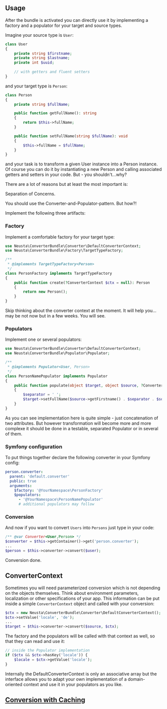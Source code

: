 ## Usage

After the bundle is activated you can directly use it by implementing a factory and a populator for your target and
source types.

Imagine your source type is `User`:

```php
class User
{
    private string $firstname;
    private string $lastname;
    private int $uuid;
    
    // with getters and fluent setters
}
```

and your target type is `Person`:

```php
class Person
{
    private string $fullName;

    public function getFullName(): string
    {
        return $this->fullName;
    }

    public function setFullName(string $fullName): void
    {
        $this->fullName = $fullName;
    }
}
```

and your task is to transform a given User instance into a Person instance.
Of course you can do it by instantiating a new Person and calling associated getters and setters in your code.
But - you shouldn't...why?

There are a lot of reasons but at least the most important is:

Separation of Concerns.

You should use the Converter-and-Populator-pattern. But how?!

Implement the following three artifacts:

### Factory

Implement a comfortable factory for your target type:

```php
use Neusta\ConverterBundle\Converter\DefaultConverterContext;
use Neusta\ConverterBundle\Factory\TargetTypeFactory;

/**
 * @implements TargetTypeFactory<Person>
 */
class PersonFactory implements TargetTypeFactory
{
    public function create(?ConverterContext $ctx = null): Person
    {
        return new Person();
    }
}
```

Skip thinking about the converter context at the moment. It will help you...
may be not now but in a few weeks. You will see.

### Populators

Implement one or several populators:

```php
use Neusta\ConverterBundle\Converter\DefaultConverterContext;
use Neusta\ConverterBundle\Populator\Populator;

/**
 * @implements Populator<User, Person>
 */
class PersonNamePopulator implements Populator
{
    public function populate(object $target, object $source, ?ConverterContext $ctx = null): void
    {
        $separator = ' ';
        $target->setFullName($source->getFirstname() . $separator . $source->getLastname());
    }
}
```

As you can see implementation here is quite simple - just concatenation of two attributes.
But however transformation will become more and more complexe it should be done in a testable,
separated Populator or in several of them.

### Symfony configuration

To put things together declare the following converter in your Symfony config:

```yaml
person.converter:
  parent: 'default.converter'
  public: true
  arguments:
    $factory: '@YourNamespace\PersonFactory'
    $populators:
      - '@YourNamespace\PersonNamePopulator'
      # additional populators may follow 
```

### Conversion

And now if you want to convert `Users` into `Persons` just type in your code:

```php
/** @var Converter<User,Person> */
$converter = $this->getContainer()->get('person.converter');
...
$person = $this->converter->convert($user);
```

Conversion done.

## ConverterContext

Sometimes you will need parameterized conversion which is not depending on the objects themselves.
Think about environment parameters, localization or other specifications of your app.
This information can be put inside a simple `ConverterContext` object and called with your conversion:

```php
$ctx = new Neusta\ConverterBundle\Converter\DefaultConverterContext();
$ctx->setValue('locale', 'de');
...
$target = $this->converter->convert($source, $ctx);
```

The factory and the populators will be called with that context as well, so that they can read and
use it:

```php
// inside the Populator implementation
if ($ctx && $ctx->hasKey('locale')) {
    $locale = $ctx->getValue('locale');
}
```

Internally the DefaultConverterContext is only an associative array but the interface allows you to adapt your own
implementation of a domain-oriented context and use it in your populators as you like.

## [Conversion with Caching](cached-converter.md)
